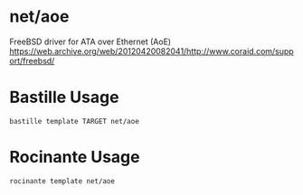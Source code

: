 # net/aoe
FreeBSD driver for ATA over Ethernet (AoE)
https://web.archive.org/web/20120420082041/http://www.coraid.com/support/freebsd/

# Bastille Usage
```shell
bastille template TARGET net/aoe
```

# Rocinante Usage
```shell
rocinante template net/aoe
```
